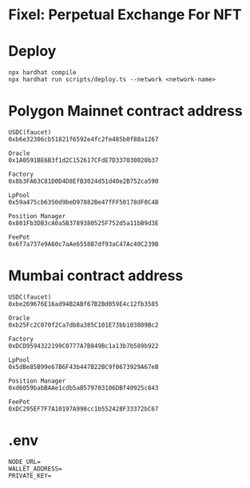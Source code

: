# Fixel: Perpetual Exchange For NFT

# Deploy

```
npx hardhat compile
npx hardhat run scripts/deploy.ts --network <network-name>
```

# Polygon Mainnet contract address

```
USDC(faucet)
0xb6e32306cb51821f6592e4fc2fe485b0f88a1267

Oracle
0x1A0591BE6B3f1d2C152617CFdE7D337030020b37

Factory
0x8b3FA63C81D0D4D8EfB3024d51d40e2B752ca590

LpPool
0x59a475cb6350d9beD97882Be47fFF50178dF0C4B

Position Manager
0x801Fb3DB3cA0a5B3789380525F752d5a11bB9d3E

FeePot
0x6f7a737e9A60c7aAe6558B7df93aC47Ac40C239B
```

# Mumbai contract address

```
USDC(faucet)
0xbe269676E16ad94B2ABf67B2Bd059E4c12fb3585

Oracle
0xb25Fc2C070f2Ca7db8a385C101E73bb103809Bc2

Factory
0xDCD9594322199C0777A7B849Bc1a13b7b589b922

LpPool
0x5dBe85B99e67B6F43b447B22BC9f0673929A67eB

Position Manager
0xd6059babBAAe1cdb5aB579703106DBf40925c843

FeePot
0xDC295EF7F7A10197A998cc1b552428F33372bC67
```

# .env

```
NODE_URL=
WALLET_ADDRESS=
PRIVATE_KEY=
```